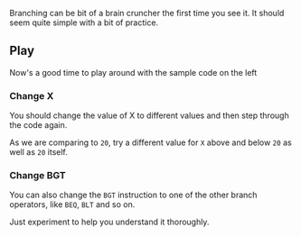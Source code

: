 Branching can be bit of a brain cruncher the first time you see it. It should seem quite simple with a bit of practice.

## Play
Now's a good time to play around with the sample code on the left 

### Change X
You should change the value of X to different values and then step through the code again.

As we are comparing to `20`, try a different value for `X` above and below `20` as well as `20` itself.

### Change BGT
You can also change the `BGT` instruction to one of the other branch operators, like `BEQ`, `BLT` and so on.

Just experiment to help you understand it thoroughly.


